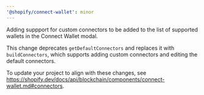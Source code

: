 ```yaml
---
'@shopify/connect-wallet': minor
---
```


Adding suppport for custom connectors to be added to the list of supported wallets in the Connect Wallet modal.

This change deprecates `getDefaultConnectors` and replaces it with `buildConnectors`, which supports adding custom connectors and editing the default connectors.

To update your project to align with these changes, see https://shopify.dev/docs/api/blockchain/components/connect-wallet.md#connectors.
